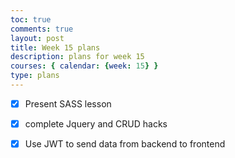 ```yaml
---
toc: true
comments: true
layout: post
title: Week 15 plans
description: plans for week 15
courses: { calendar: {week: 15} }
type: plans
---
```


- [x] Present SASS lesson
- [x] complete Jquery and CRUD hacks

- [x] Use JWT to send data from backend to frontend